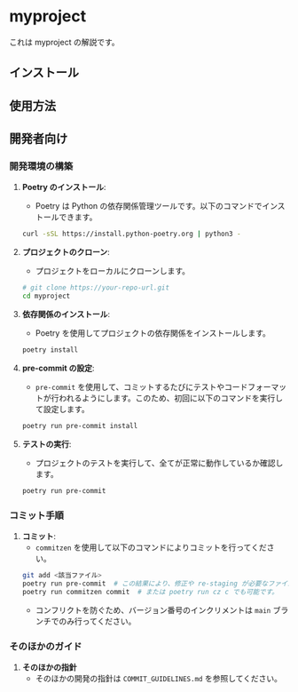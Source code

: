 # myproject

これは myproject の解説です。

## インストール

## 使用方法

## 開発者向け

### 開発環境の構築

1. **Poetry のインストール**:
    - Poetry は Python の依存関係管理ツールです。以下のコマンドでインストールできます。
    ```bash
    curl -sSL https://install.python-poetry.org | python3 -
    ```

2. **プロジェクトのクローン**:
    - プロジェクトをローカルにクローンします。
    ```bash
    # git clone https://your-repo-url.git
    cd myproject
    ```

3. **依存関係のインストール**:
    - Poetry を使用してプロジェクトの依存関係をインストールします。
    ```bash
    poetry install
    ```

4. **pre-commit の設定**:
    - `pre-commit` を使用して、コミットするたびにテストやコードフォーマットが行われるようにします。このため、初回に以下のコマンドを実行して設定します。
    ```bash
    poetry run pre-commit install
    ```

5. **テストの実行**:
    - プロジェクトのテストを実行して、全てが正常に動作しているか確認します。
    ```bash
    poetry run pre-commit
    ```

### コミット手順

1. **コミット**:
    - `commitzen` を使用して以下のコマンドによりコミットを行ってください。
    ```bash
    git add <該当ファイル>
    poetry run pre-commit  # この結果により、修正や re-staging が必要なファイルが生じたら修正し git add し直してください。
    poetry run commitzen commit  # または poetry run cz c でも可能です。
    ```
    - コンフリクトを防ぐため、バージョン番号のインクリメントは `main` ブランチでのみ行ってください。

### そのほかのガイド

1. **そのほかの指針**
    - そのほかの開発の指針は `COMMIT_GUIDELINES.md` を参照してください。
